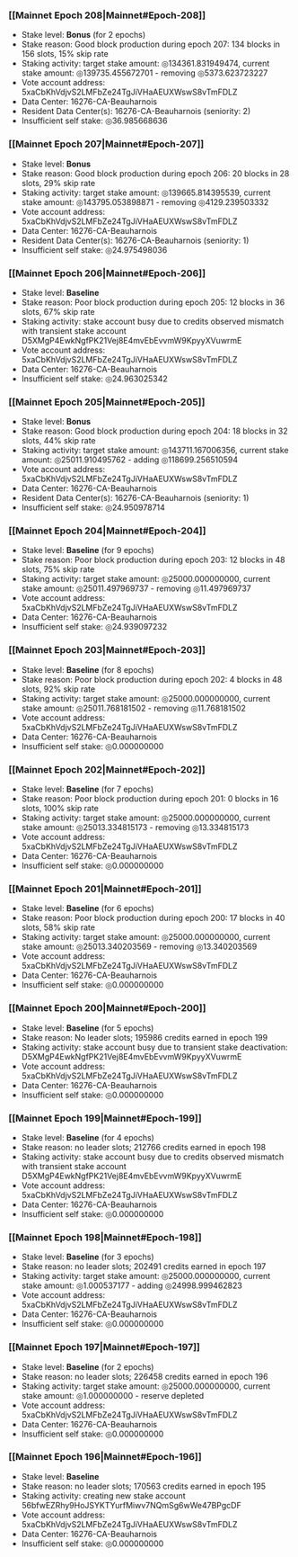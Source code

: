 ### [[Mainnet Epoch 208|Mainnet#Epoch-208]]
* Stake level: **Bonus** (for 2 epochs)
* Stake reason: Good block production during epoch 207: 134 blocks in 156 slots, 15% skip rate
* Staking activity: target stake amount: ◎134361.831949474, current stake amount: ◎139735.455672701 - removing ◎5373.623723227
* Vote account address: 5xaCbKhVdjvS2LMFbZe24TgJiVHaAEUXWswS8vTmFDLZ
* Data Center: 16276-CA-Beauharnois
* Resident Data Center(s): 16276-CA-Beauharnois (seniority: 2)
* Insufficient self stake: ◎36.985668636
### [[Mainnet Epoch 207|Mainnet#Epoch-207]]
* Stake level: **Bonus**
* Stake reason: Good block production during epoch 206: 20 blocks in 28 slots, 29% skip rate
* Staking activity: target stake amount: ◎139665.814395539, current stake amount: ◎143795.053898871 - removing ◎4129.239503332
* Vote account address: 5xaCbKhVdjvS2LMFbZe24TgJiVHaAEUXWswS8vTmFDLZ
* Data Center: 16276-CA-Beauharnois
* Resident Data Center(s): 16276-CA-Beauharnois (seniority: 1)
* Insufficient self stake: ◎24.975498036
### [[Mainnet Epoch 206|Mainnet#Epoch-206]]
* Stake level: **Baseline**
* Stake reason: Poor block production during epoch 205: 12 blocks in 36 slots, 67% skip rate
* Staking activity: stake account busy due to credits observed mismatch with transient stake account D5XMgP4EwkNgfPK21Vej8E4mvEbEvvmW9KpyyXVuwrmE
* Vote account address: 5xaCbKhVdjvS2LMFbZe24TgJiVHaAEUXWswS8vTmFDLZ
* Data Center: 16276-CA-Beauharnois
* Insufficient self stake: ◎24.963025342
### [[Mainnet Epoch 205|Mainnet#Epoch-205]]
* Stake level: **Bonus**
* Stake reason: Good block production during epoch 204: 18 blocks in 32 slots, 44% skip rate
* Staking activity: target stake amount: ◎143711.167006356, current stake amount: ◎25011.910495762 - adding ◎118699.256510594
* Vote account address: 5xaCbKhVdjvS2LMFbZe24TgJiVHaAEUXWswS8vTmFDLZ
* Data Center: 16276-CA-Beauharnois
* Resident Data Center(s): 16276-CA-Beauharnois (seniority: 1)
* Insufficient self stake: ◎24.950978714
### [[Mainnet Epoch 204|Mainnet#Epoch-204]]
* Stake level: **Baseline** (for 9 epochs)
* Stake reason: Poor block production during epoch 203: 12 blocks in 48 slots, 75% skip rate
* Staking activity: target stake amount: ◎25000.000000000, current stake amount: ◎25011.497969737 - removing ◎11.497969737
* Vote account address: 5xaCbKhVdjvS2LMFbZe24TgJiVHaAEUXWswS8vTmFDLZ
* Data Center: 16276-CA-Beauharnois
* Insufficient self stake: ◎24.939097232
### [[Mainnet Epoch 203|Mainnet#Epoch-203]]
* Stake level: **Baseline** (for 8 epochs)
* Stake reason: Poor block production during epoch 202: 4 blocks in 48 slots, 92% skip rate
* Staking activity: target stake amount: ◎25000.000000000, current stake amount: ◎25011.768181502 - removing ◎11.768181502
* Vote account address: 5xaCbKhVdjvS2LMFbZe24TgJiVHaAEUXWswS8vTmFDLZ
* Data Center: 16276-CA-Beauharnois
* Insufficient self stake: ◎0.000000000
### [[Mainnet Epoch 202|Mainnet#Epoch-202]]
* Stake level: **Baseline** (for 7 epochs)
* Stake reason: Poor block production during epoch 201: 0 blocks in 16 slots, 100% skip rate
* Staking activity: target stake amount: ◎25000.000000000, current stake amount: ◎25013.334815173 - removing ◎13.334815173
* Vote account address: 5xaCbKhVdjvS2LMFbZe24TgJiVHaAEUXWswS8vTmFDLZ
* Data Center: 16276-CA-Beauharnois
* Insufficient self stake: ◎0.000000000
### [[Mainnet Epoch 201|Mainnet#Epoch-201]]
* Stake level: **Baseline** (for 6 epochs)
* Stake reason: Poor block production during epoch 200: 17 blocks in 40 slots, 58% skip rate
* Staking activity: target stake amount: ◎25000.000000000, current stake amount: ◎25013.340203569 - removing ◎13.340203569
* Vote account address: 5xaCbKhVdjvS2LMFbZe24TgJiVHaAEUXWswS8vTmFDLZ
* Data Center: 16276-CA-Beauharnois
* Insufficient self stake: ◎0.000000000
### [[Mainnet Epoch 200|Mainnet#Epoch-200]]
* Stake level: **Baseline** (for 5 epochs)
* Stake reason: No leader slots; 195986 credits earned in epoch 199
* Staking activity: stake account busy due to transient stake deactivation: D5XMgP4EwkNgfPK21Vej8E4mvEbEvvmW9KpyyXVuwrmE
* Vote account address: 5xaCbKhVdjvS2LMFbZe24TgJiVHaAEUXWswS8vTmFDLZ
* Data Center: 16276-CA-Beauharnois
* Insufficient self stake: ◎0.000000000
### [[Mainnet Epoch 199|Mainnet#Epoch-199]]
* Stake level: **Baseline** (for 4 epochs)
* Stake reason: no leader slots; 212766 credits earned in epoch 198
* Staking activity: stake account busy due to credits observed mismatch with transient stake account D5XMgP4EwkNgfPK21Vej8E4mvEbEvvmW9KpyyXVuwrmE
* Vote account address: 5xaCbKhVdjvS2LMFbZe24TgJiVHaAEUXWswS8vTmFDLZ
* Data Center: 16276-CA-Beauharnois
* Insufficient self stake: ◎0.000000000
### [[Mainnet Epoch 198|Mainnet#Epoch-198]]
* Stake level: **Baseline** (for 3 epochs)
* Stake reason: no leader slots; 202491 credits earned in epoch 197
* Staking activity: target stake amount: ◎25000.000000000, current stake amount: ◎1.000537177 - adding ◎24998.999462823
* Vote account address: 5xaCbKhVdjvS2LMFbZe24TgJiVHaAEUXWswS8vTmFDLZ
* Data Center: 16276-CA-Beauharnois
* Insufficient self stake: ◎0.000000000
### [[Mainnet Epoch 197|Mainnet#Epoch-197]]
* Stake level: **Baseline** (for 2 epochs)
* Stake reason: no leader slots; 226458 credits earned in epoch 196
* Staking activity: target stake amount: ◎25000.000000000, current stake amount: ◎1.000000000 - reserve depleted
* Vote account address: 5xaCbKhVdjvS2LMFbZe24TgJiVHaAEUXWswS8vTmFDLZ
* Data Center: 16276-CA-Beauharnois
* Insufficient self stake: ◎0.000000000
### [[Mainnet Epoch 196|Mainnet#Epoch-196]]
* Stake level: **Baseline**
* Stake reason: no leader slots; 170563 credits earned in epoch 195
* Staking activity: creating new stake account 56bfwEZRhy9HoJSYKTYurfMiwv7NQmSg6wWe47BPgcDF
* Vote account address: 5xaCbKhVdjvS2LMFbZe24TgJiVHaAEUXWswS8vTmFDLZ
* Data Center: 16276-CA-Beauharnois
* Insufficient self stake: ◎0.000000000